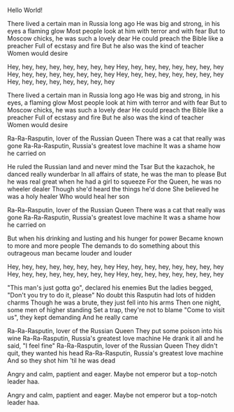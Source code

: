 Hello World!

There lived a certain man in Russia long ago
He was big and strong, in his eyes a flaming glow
Most people look at him with terror and with fear
But to Moscow chicks, he was such a lovely dear
He could preach the Bible like a preacher
Full of ecstasy and fire
But he also was the kind of teacher
Women would desire

Hey, hey, hey, hey, hey, hey, hey, hey
Hey, hey, hey, hey, hey, hey, hey, hey
Hey, hey, hey, hey, hey, hey, hey, hey
Hey, hey, hey, hey, hey, hey, hey, hey
Hey, hey, hey, hey, hey, hey, hey, hey

There lived a certain man in Russia long ago
He was big and strong, in his eyes, a flaming glow
Most people look at him with terror and with fear
But to Moscow chicks, he was such a lovely dear
He could preach the Bible like a preacher
Full of ecstasy and fire
But he also was the kind of teacher
Women would desire

Ra-Ra-Rasputin, lover of the Russian Queen
There was a cat that really was gone
Ra-Ra-Rasputin, Russia's greatest love machine
It was a shame how he carried on

He ruled the Russian land and never mind the Tsar
But the kazachok, he danced really wunderbar
In all affairs of state, he was the man to please
But he was real great when he had a girl to squeeze
For the Queen, he was no wheeler dealer
Though she'd heard the things he'd done
She believed he was a holy healer
Who would heal her son

Ra-Ra-Rasputin, lover of the Russian Queen
There was a cat that really was gone
Ra-Ra-Rasputin, Russia's greatest love machine
It was a shame how he carried on

But when his drinking and lusting and his hunger for power
Became known to more and more people
The demands to do something about this outrageous man became louder and louder

Hey, hey, hey, hey, hey, hey, hey, hey
Hey, hey, hey, hey, hey, hey, hey, hey
Hey, hey, hey, hey, hey, hey, hey, hey
Hey, hey, hey, hey, hey, hey, hey, hey

"This man's just gotta go", declared his enemies
But the ladies begged, "Don't you try to do it, please"
No doubt this Rasputin had lots of hidden charms
Though he was a brute, they just fell into his arms
Then one night, some men of higher standing
Set a trap, they're not to blame
"Come to visit us", they kept demanding
And he really came

Ra-Ra-Rasputin, lover of the Russian Queen
They put some poison into his wine
Ra-Ra-Rasputin, Russia's greatest love machine
He drank it all and he said, "I feel fine"
Ra-Ra-Rasputin, lover of the Russian Queen
They didn't quit, they wanted his head
Ra-Ra-Rasputin, Russia's greatest love machine
And so they shot him 'til he was dead

Angry and calm, paptient and eager.
Maybe not emperor but a top-notch leader haa.

Angry and calm, paptient and eager.
Maybe not emperor but a top-notch leader haa.